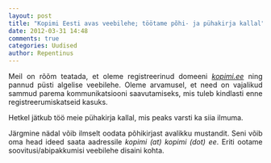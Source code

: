 ```yaml
---
layout: post
title: "Kopimi Eesti avas veebilehe; töötame põhi- ja pühakirja kallal"
date: 2012-03-31 14:48
comments: true
categories: Uudised
author: Repentinus
---
```

<p style="text-align: justify;">Meil on rõõm teatada, et oleme registreerinud domeeni <a href="http://kopimi.ee"><em>kopimi.ee</em></a> ning pannud püsti algelise veebilehe. Oleme arvamusel, et need on vajalikud sammud parema kommunikatsiooni saavutamiseks, mis tuleb kindlasti enne registreerumiskatseid kasuks.</p>
<!-- more -->
<p style="text-align: justify;">Hetkel jätkub töö meie pühakirja kallal, mis peaks varsti ka siia ilmuma.</p>
<p style="text-align: justify;">Järgmine nädal võib ilmselt oodata põhikirjast avalikku mustandit. Seni võib oma head ideed saata aadressile <em>kopimi (at) kopimi (dot) ee</em>. Eriti ootame soovitusi/abipakkumisi veebilehe disaini kohta.</p>
